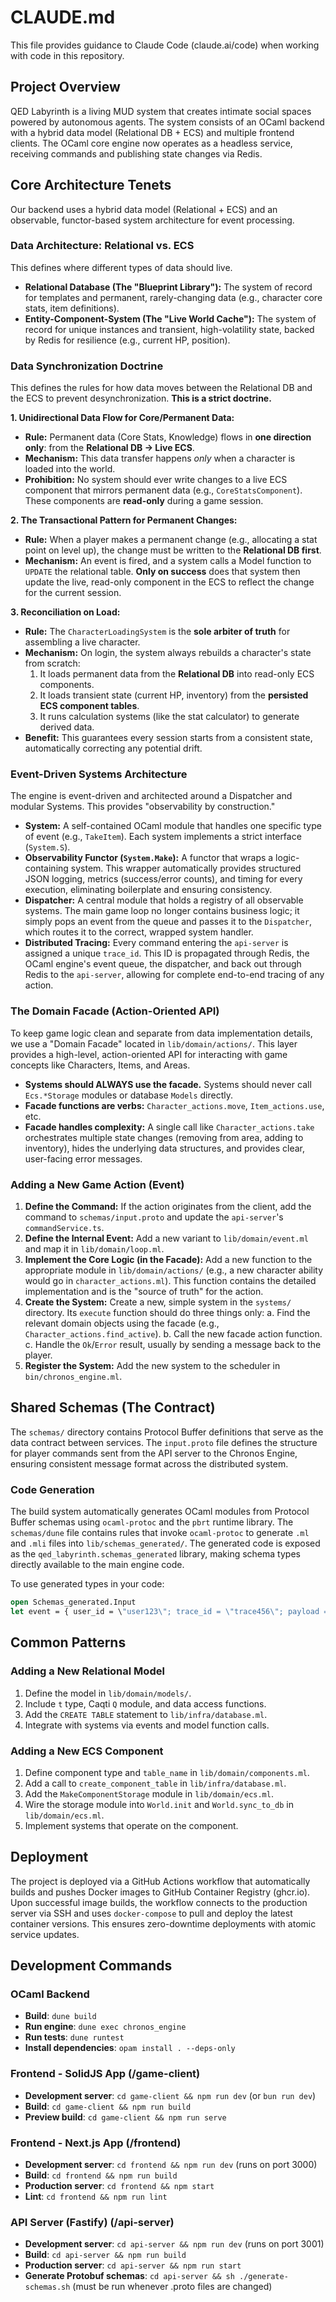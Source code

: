# CLAUDE.md

This file provides guidance to Claude Code (claude.ai/code) when working with code in this repository.

## Project Overview

QED Labyrinth is a living MUD system that creates intimate social spaces powered by autonomous agents. The system consists of an OCaml backend with a hybrid data model (Relational DB + ECS) and multiple frontend clients. The OCaml core engine now operates as a headless service, receiving commands and publishing state changes via Redis.

## Core Architecture Tenets

Our backend uses a hybrid data model (Relational + ECS) and an observable, functor-based system architecture for event processing.

### Data Architecture: Relational vs. ECS

This defines where different types of data should live.

*   **Relational Database (The "Blueprint Library"):** The system of record for templates and permanent, rarely-changing data (e.g., character core stats, item definitions).
*   **Entity-Component-System (The "Live World Cache"):** The system of record for unique instances and transient, high-volatility state, backed by Redis for resilience (e.g., current HP, position).

### Data Synchronization Doctrine

This defines the rules for how data moves between the Relational DB and the ECS to prevent desynchronization. **This is a strict doctrine.**

**1. Unidirectional Data Flow for Core/Permanent Data:**
*   **Rule:** Permanent data (Core Stats, Knowledge) flows in **one direction only**: from the **Relational DB -> Live ECS**.
*   **Mechanism:** This data transfer happens *only* when a character is loaded into the world.
*   **Prohibition:** No system should ever write changes to a live ECS component that mirrors permanent data (e.g., `CoreStatsComponent`). These components are **read-only** during a game session.

**2. The Transactional Pattern for Permanent Changes:**
*   **Rule:** When a player makes a permanent change (e.g., allocating a stat point on level up), the change must be written to the **Relational DB first**.
*   **Mechanism:** An event is fired, and a system calls a Model function to `UPDATE` the relational table. **Only on success** does that system then update the live, read-only component in the ECS to reflect the change for the current session.

**3. Reconciliation on Load:**
*   **Rule:** The `CharacterLoadingSystem` is the **sole arbiter of truth** for assembling a live character.
*   **Mechanism:** On login, the system always rebuilds a character's state from scratch:
    1.  It loads permanent data from the **Relational DB** into read-only ECS components.
    2.  It loads transient state (current HP, inventory) from the **persisted ECS component tables**.
    3.  It runs calculation systems (like the stat calculator) to generate derived data.
*   **Benefit:** This guarantees every session starts from a consistent state, automatically correcting any potential drift.

### Event-Driven Systems Architecture

The engine is event-driven and architected around a Dispatcher and modular Systems. This provides "observability by construction."

*   **System:** A self-contained OCaml module that handles one specific type of event (e.g., `TakeItem`). Each system implements a strict interface (`System.S`).
*   **Observability Functor (`System.Make`):** A functor that wraps a logic-containing system. This wrapper automatically provides structured JSON logging, metrics (success/error counts), and timing for every execution, eliminating boilerplate and ensuring consistency.
*   **Dispatcher:** A central module that holds a registry of all observable systems. The main game loop no longer contains business logic; it simply pops an event from the queue and passes it to the `Dispatcher`, which routes it to the correct, wrapped system handler.
*   **Distributed Tracing:** Every command entering the `api-server` is assigned a unique `trace_id`. This ID is propagated through Redis, the OCaml engine's event queue, the dispatcher, and back out through Redis to the `api-server`, allowing for complete end-to-end tracing of any action.

### The Domain Facade (Action-Oriented API)

To keep game logic clean and separate from data implementation details, we use a "Domain Facade" located in `lib/domain/actions/`. This layer provides a high-level, action-oriented API for interacting with game concepts like Characters, Items, and Areas.

-   **Systems should ALWAYS use the facade.** Systems should never call `Ecs.*Storage` modules or database `Models` directly.
-   **Facade functions are verbs:** `Character_actions.move`, `Item_actions.use`, etc.
-   **Facade handles complexity:** A single call like `Character_actions.take` orchestrates multiple state changes (removing from area, adding to inventory), hides the underlying data structures, and provides clear, user-facing error messages.

### Adding a New Game Action (Event)

1.  **Define the Command:** If the action originates from the client, add the command to `schemas/input.proto` and update the `api-server`'s `commandService.ts`.
2.  **Define the Internal Event:** Add a new variant to `lib/domain/event.ml` and map it in `lib/domain/loop.ml`.
3.  **Implement the Core Logic (in the Facade):** Add a new function to the appropriate module in `lib/domain/actions/` (e.g., a new character ability would go in `character_actions.ml`). This function contains the detailed implementation and is the "source of truth" for the action.
4.  **Create the System:** Create a new, simple system in the `systems/` directory. Its `execute` function should do three things only:
    a. Find the relevant domain objects using the facade (e.g., `Character_actions.find_active`).
    b. Call the new facade action function.
    c. Handle the `Ok`/`Error` result, usually by sending a message back to the player.
5.  **Register the System:** Add the new system to the scheduler in `bin/chronos_engine.ml`.

## Shared Schemas (The Contract)

The `schemas/` directory contains Protocol Buffer definitions that serve as the data contract between services. The `input.proto` file defines the structure for player commands sent from the API server to the Chronos Engine, ensuring consistent message format across the distributed system.

### Code Generation

The build system automatically generates OCaml modules from Protocol Buffer schemas using `ocaml-protoc` and the `pbrt` runtime library. The `schemas/dune` file contains rules that invoke `ocaml-protoc` to generate `.ml` and `.mli` files into `lib/schemas_generated/`. The generated code is exposed as the `qed_labyrinth.schemas_generated` library, making schema types directly available to the main engine code.

To use generated types in your code:
```ocaml
open Schemas_generated.Input
let event = { user_id = \"user123\"; trace_id = \"trace456\"; payload = Some (Move { direction = North }) }
```

## Common Patterns

### Adding a New Relational Model
1.  Define the model in `lib/domain/models/`.
2.  Include `t` type, Caqti `Q` module, and data access functions.
3.  Add the `CREATE TABLE` statement to `lib/infra/database.ml`.
4.  Integrate with systems via events and model function calls.

### Adding a New ECS Component
1.  Define component type and `table_name` in `lib/domain/components.ml`.
2.  Add a call to `create_component_table` in `lib/infra/database.ml`.
3.  Add the `MakeComponentStorage` module in `lib/domain/ecs.ml`.
4.  Wire the storage module into `World.init` and `World.sync_to_db` in `lib/domain/ecs.ml`.
5.  Implement systems that operate on the component.

## Deployment

The project is deployed via a GitHub Actions workflow that automatically builds and pushes Docker images to GitHub Container Registry (ghcr.io). Upon successful image builds, the workflow connects to the production server via SSH and uses `docker-compose` to pull and deploy the latest container versions. This ensures zero-downtime deployments with atomic service updates.

## Development Commands

### OCaml Backend
- **Build**: `dune build`
- **Run engine**: `dune exec chronos_engine`
- **Run tests**: `dune runtest`
- **Install dependencies**: `opam install . --deps-only`

### Frontend - SolidJS App (/game-client)
- **Development server**: `cd game-client && npm run dev` (or `bun run dev`)
- **Build**: `cd game-client && npm run build`
- **Preview build**: `cd game-client && npm run serve`

### Frontend - Next.js App (/frontend)
- **Development server**: `cd frontend && npm run dev` (runs on port 3000)
- **Build**: `cd frontend && npm run build`
- **Production server**: `cd frontend && npm start`
- **Lint**: `cd frontend && npm run lint`

### API Server (Fastify) (/api-server)
- **Development server**: `cd api-server && npm run dev` (runs on port 3001)
- **Build**: `cd api-server && npm run build`
- **Production server**: `cd api-server && npm run start`
- **Generate Protobuf schemas**: `cd api-server && sh ./generate-schemas.sh` (must be run whenever .proto files are changed)